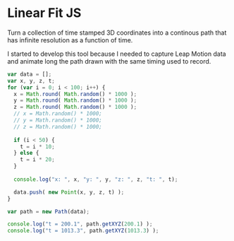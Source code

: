 Linear Fit JS
=======

Turn a collection of time stamped 3D coordinates into a continous path that has infinite resolution as a function of time.

I started to develop this tool because I needed to capture Leap Motion data and animate long the path drawn with the same timing used to record.

```javascript
var data = [];
var x, y, z, t;
for (var i = 0; i < 100; i++) {
  x = Math.round( Math.random() * 1000 );
  y = Math.round( Math.random() * 1000 );
  z = Math.round( Math.random() * 1000 );
  // x = Math.random() * 1000;
  // y = Math.random() * 1000;
  // z = Math.random() * 1000;
  
  if (i < 50) {
    t = i * 10;
  } else {
    t = i * 20;
  }
  
  console.log("x: ", x, "y: ", y, "z: ", z, "t: ", t);

  data.push( new Point(x, y, z, t) );
}

var path = new Path(data);

console.log("t = 200.1", path.getXYZ(200.1) );
console.log("t = 1013.3", path.getXYZ(1013.3) );
```